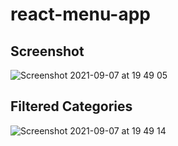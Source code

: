 # react-menu-app

## Screenshot

![Screenshot 2021-09-07 at 19 49 05](https://user-images.githubusercontent.com/40551978/132424133-690a6228-ee1d-4792-a264-afc7730a1c5a.png)

## Filtered Categories

![Screenshot 2021-09-07 at 19 49 14](https://user-images.githubusercontent.com/40551978/132424126-3f0eab3a-0bdd-43ce-9ac5-2348394b34f1.png)

